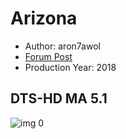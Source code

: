 # Arizona

* Author: aron7awol
* [Forum Post](https://www.avsforum.com/threads/bass-eq-for-filtered-movies.2995212/post-56908660)
* Production Year: 2018

## DTS-HD MA 5.1

![img 0](https://i.imgur.com/EnsVCyz.jpg)

